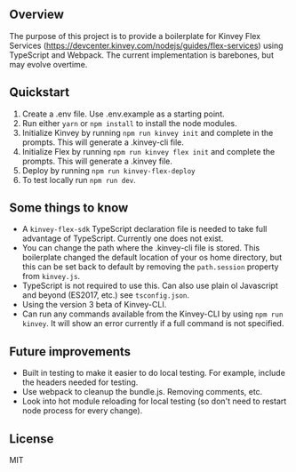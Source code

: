 ## Overview
The purpose of this project is to provide a boilerplate for Kinvey Flex Services (https://devcenter.kinvey.com/nodejs/guides/flex-services) using TypeScript and Webpack.
The current implementation is barebones, but may evolve overtime.

## Quickstart
1. Create a .env file. Use .env.example as a starting point.
2. Run either `yarn` or `npm install` to install the node modules.
3. Initialize Kinvey by running `npm run kinvey init` and complete in the prompts. This will generate a .kinvey-cli file.
4. Initialize Flex by running `npm run kinvey flex init` and complete the prompts. This will generate a .kinvey file.
5. Deploy by running `npm run kinvey-flex-deploy`
6. To test locally run `npm run dev`.

## Some things to know
* A `kinvey-flex-sdk` TypeScript declaration file is needed to take full advantage of TypeScript. Currently one does not exist.
* You can change the path where the .kinvey-cli file is stored. This boilerplate changed the default location of your os home directory, but this can be set back to default by removing the `path.session` property from `kinvey.js`.
* TypeScript is not required to use this. Can also use plain ol Javascript and beyond (ES2017, etc.) see `tsconfig.json`.
* Using the version 3 beta of Kinvey-CLI.
* Can run any commands available from the Kinvey-CLI by using `npm run kinvey`. It will show an error currently if a full command is not specified.

## Future improvements
* Built in testing to make it easier to do local testing. For example, include the headers needed for testing.
* Use webpack to cleanup the bundle.js. Removing comments, etc.
* Look into hot module reloading for local testing (so don't need to restart node process for every change).

## License
MIT